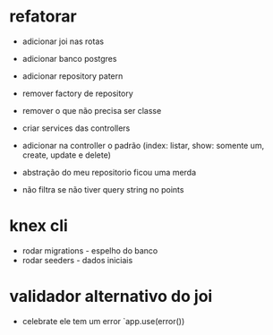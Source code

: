 # refatorar

- adicionar joi nas rotas
- adicionar banco postgres
- adicionar repository patern
- remover factory de repository
- remover o que não precisa ser classe

- criar services das controllers
- adicionar na controller o padrão (index: listar, show: somente um, create, update e delete)

- abstração do meu repositorio ficou uma merda

- não filtra se não tiver query string no points

# knex cli

- rodar migrations - espelho do banco
- rodar seeders - dados iniciais

# validador alternativo do joi

- celebrate ele tem um error
  `app.use(error())
